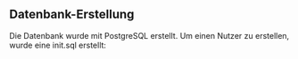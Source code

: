 ## Datenbank-Erstellung

Die Datenbank wurde mit PostgreSQL erstellt. Um einen Nutzer zu erstellen, wurde eine init.sql erstellt:

